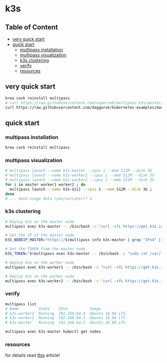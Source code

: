 # k3s

## Table of Content
* [very quick start](#very-quick-start)
* [quick start](#quick-start)
  * [multipass installation](#multipass-installation)
  * [multipass visualization](#multipass-visualization)
  * [k3s clustering](#k3s-clustering)
  * [verify](#verify)
  * [resources](#resources)

## very quick start

```bash
brew cask reinstall multipass
# curl https://raw.githubusercontent.com/superseb/multipass-k3s/master/multipass-k3s.sh | bash
curl https://raw.githubusercontent.com/daggerok/kubernetes-examples/master/k3s/multipass-k3s.sh | bash
```

## quick start

### multipass installation

```bash
brew cask reinstall multipass
```

### multipass visualization

```bash
# multipass launch --name k3s-master --cpus 1 --mem 512M --disk 3G
# multipass launch --name k3s-worker1 --cpus 1 --mem 512M --disk 3G
# multipass launch --name k3s-worker2 --cpus 1 --mem 512M --disk 3G
for i in master worker1 worker2 ; do
  multipass launch --name k3s-${i} --cpus 1 --mem 512M --disk 3G ;
done
# ... Send usage data (yes/no/Later)? n
```

### k3s clustering

```bash
# Deploy k3s on the master node
multipass exec k3s-master -- /bin/bash -c "curl -sfL https://get.k3s.io | sh -"

# Get the IP of the master node
K3S_NODEIP_MASTER="https://$(multipass info k3s-master | grep "IPv4" | awk -F' ' '{print $2}'):6443"

# Get the TOKEN from the master node
K3S_TOKEN="$(multipass exec k3s-master -- /bin/bash -c "sudo cat /var/lib/rancher/k3s/server/node-token")"

# Deploy k3s on the worker node
multipass exec k3s-worker1 -- /bin/bash -c "curl -sfL https://get.k3s.io | K3S_TOKEN=${K3S_TOKEN} K3S_URL=${K3S_NODEIP_MASTER} sh -"

# Deploy k3s on the worker node
multipass exec k3s-worker2 -- /bin/bash -c "curl -sfL https://get.k3s.io | K3S_TOKEN=${K3S_TOKEN} K3S_URL=${K3S_NODEIP_MASTER} sh -"
```

### verify

```bash
multipass list
# Name         State    IPv4          Image
# k3s-worker2  Running  192.168.64.4  Ubuntu 18.04 LTS
# k3s-worker1  Running  192.168.64.3  Ubuntu 18.04 LTS
# k3s-master   Running  192.168.64.2  Ubuntu 18.04 LTS

multipass exec k3s-master kubectl get nodes

```

### resources

for details read [this](https://medium.com/@mattiaperi/kubernetes-cluster-with-k3s-and-multipass-7532361affa3) article!
